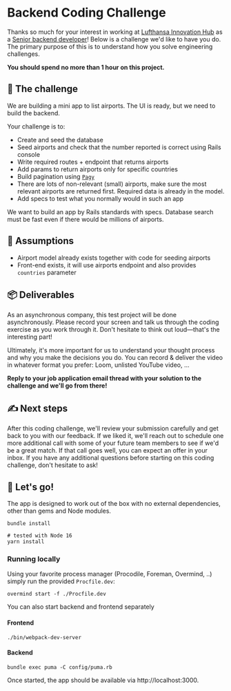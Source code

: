 # Backend Coding Challenge

Thanks so much for your interest in working at [Lufthansa Innovation Hub](https://lh-innovationhub.de/) as a [Senior backend developer](https://weworkremotely.com/remote-jobs/lufthansa-innovation-hub-senior-backend-developer-ruby)! Below is a challenge we'd like to have you do. The primary purpose of this is to understand how you solve engineering challenges.

**You should spend no more than 1 hour on this project.**

## 🔐 The challenge

We are building a mini app to list airports. The UI is ready, but we need to build the backend.

Your challenge is to:

- Create and seed the database
- Seed airports and check that the number reported is correct using Rails console
- Write required routes + endpoint that returns airports
- Add params to return airports only for specific countries
- Build pagination using [`Pagy`](https://ddnexus.github.io/pagy/how-to#quick-start&gsc.tab=0)
- There are lots of non-relevant (small) airports, make sure the most relevant airports are returned first. Required data is already in the model.
- Add specs to test what you normally would in such an app

We want to build an app by Rails standards with specs. Database search must be fast even if there would be millions of airports.

## 🧠 Assumptions

- Airport model already exists together with code for seeding airports
- Front-end exists, it will use airports endpoint and also provides `countries` parameter

## 📦 Deliverables

As an asynchronous company, this test project will be done asynchronously. Please record your screen and talk us through the coding exercise as you work through it. Don't hesitate to think out loud—that's the interesting part!

Ultimately, it's more important for us to understand your thought process and why you make the decisions you do. You can record & deliver the video in whatever format you prefer: Loom, unlisted YouTube video, …

**Reply to your job application email thread with your solution to the challenge and we'll go from there!**

## ✍️ Next steps

After this coding challenge, we'll review your submission carefully and get back to you with our feedback. If we liked it, we'll reach out to schedule one more additional call with some of your future team members to see if we'd be a great match. If that call goes well, you can expect an offer in your inbox. If you have any additional questions before starting on this coding challenge, don't hesitate to ask!

## 💨 Let's go!

The app is designed to work out of the box with no external dependencies, other than gems and Node modules.

```shell
bundle install

# tested with Node 16
yarn install
```


### Running locally

Using your favorite process manager (Procodile, Foreman, Overmind, ..) simply run the provided `Procfile.dev`:

```shell
overmind start -f ./Procfile.dev
````

You can also start backend and frontend separately

#### Frontend

```
./bin/webpack-dev-server
```

#### Backend

```shell
bundle exec puma -C config/puma.rb
```

Once started, the app should be available via http://localhost:3000.

